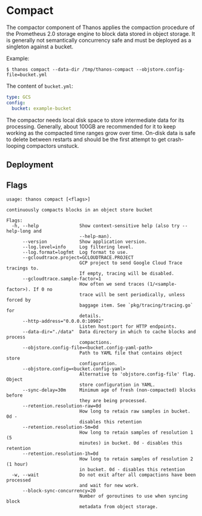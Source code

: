 # Compact

The compactor component of Thanos applies the compaction procedure of the Prometheus 2.0 storage engine to block data stored in object storage.
It is generally not semantically concurrency safe and must be deployed as a singleton against a bucket.

Example:

```
$ thanos compact --data-dir /tmp/thanos-compact --objstore.config-file=bucket.yml
```

The content of `bucket.yml`:

```yaml
type: GCS
config:
  bucket: example-bucket
```

The compactor needs local disk space to store intermediate data for its processing. Generally, about 100GB are recommended for it to keep working as the compacted time ranges grow over time.
On-disk data is safe to delete between restarts and should be the first attempt to get crash-looping compactors unstuck.

## Deployment

## Flags

[embedmd]:# (flags/compact.txt $)
```$
usage: thanos compact [<flags>]

continuously compacts blocks in an object store bucket

Flags:
  -h, --help               Show context-sensitive help (also try --help-long and
                           --help-man).
      --version            Show application version.
      --log.level=info     Log filtering level.
      --log.format=logfmt  Log format to use.
      --gcloudtrace.project=GCLOUDTRACE.PROJECT
                           GCP project to send Google Cloud Trace tracings to.
                           If empty, tracing will be disabled.
      --gcloudtrace.sample-factor=1
                           How often we send traces (1/<sample-factor>). If 0 no
                           trace will be sent periodically, unless forced by
                           baggage item. See `pkg/tracing/tracing.go` for
                           details.
      --http-address="0.0.0.0:10902"
                           Listen host:port for HTTP endpoints.
      --data-dir="./data"  Data directory in which to cache blocks and process
                           compactions.
      --objstore.config-file=<bucket.config-yaml-path>
                           Path to YAML file that contains object store
                           configuration.
      --objstore.config=<bucket.config-yaml>
                           Alternative to 'objstore.config-file' flag. Object
                           store configuration in YAML.
      --sync-delay=30m     Minimum age of fresh (non-compacted) blocks before
                           they are being processed.
      --retention.resolution-raw=0d
                           How long to retain raw samples in bucket. 0d -
                           disables this retention
      --retention.resolution-5m=0d
                           How long to retain samples of resolution 1 (5
                           minutes) in bucket. 0d - disables this retention
      --retention.resolution-1h=0d
                           How long to retain samples of resolution 2 (1 hour)
                           in bucket. 0d - disables this retention
  -w, --wait               Do not exit after all compactions have been processed
                           and wait for new work.
      --block-sync-concurrency=20
                           Number of goroutines to use when syncing block
                           metadata from object storage.

```
